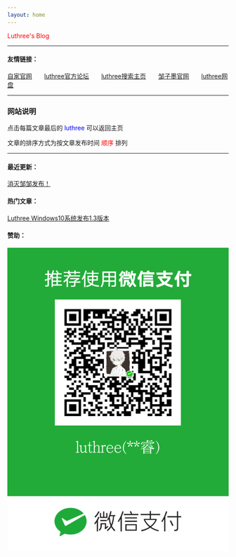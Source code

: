 ```yaml
---
layout: home
---
```


<font color="red">Luthree's Blog</font>

------

#### 友情链接：

[自家官网](https://zjxp.luthree.tk)&ensp;&ensp;&ensp;&ensp;[luthree官方论坛](http://bbs.luthree.ml)&ensp;&ensp;&ensp;&ensp;[luthree搜索主页](https://s.luthree.tk/)&ensp;&ensp;&ensp;&ensp;[邹子墨官网](https://zzm.luthree.tk)&ensp;&ensp;&ensp;&ensp;[luthree网盘](http://pan.luthree.tk)

------

### 网站说明

点击每篇文章最后的 <font color="blue"> luthree </font> 可以返回主页

文章的排序方式为按文章发布时间 <font color="red">顺序</font> 排列

------

#### 最近更新：

[消灭邹邹发布！](https://luthree.tk/posts/2021-11-15-1_%E6%B6%88%E7%81%AD%E9%82%B9%E9%82%B9.html)

#### 热门文章：

[Luthree Windows10系统发布1.3版本](https://luthree.tk/posts/2021-10-10-1_Luthree_Windows10.html)

#### 赞助：

![微信收款码](/img/mm_facetoface_collect_qrcode_1632534792604.png "赞助")
